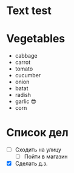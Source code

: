 # Text test

# Vegetables
* cabbage
* carrot
* tomato
* cucumber
* onion
* batat
* radish
* garlic :sunglasses:
* corn

# Список дел
* [ ] Сходить на улицу
    * [ ] Пойти в магазин
* [X] Сделать д.з.
